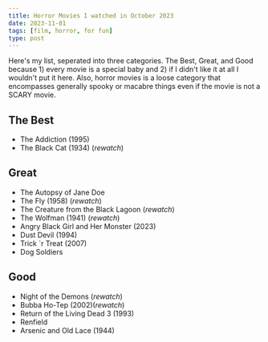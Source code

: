```yaml
---
title: Horror Movies I watched in October 2023
date: 2023-11-01
tags: [film, horror, for fun]
type: post
---
```


Here's my list, seperated into three categories. The Best, Great, and Good because 1) every movie is a special baby and 2) if I didn't like it at all I wouldn't put it here. Also, horror movies is a loose category that encompasses generally spooky or macabre things even if the movie is not a SCARY movie.

## The Best

- The Addiction (1995)
- The Black Cat (1934) (_rewatch_)

## Great

- The Autopsy of Jane Doe
- The Fly (1958) (_rewatch_)
- The Creature from the Black Lagoon (_rewatch_)
- The Wolfman (1941) (_rewatch_)
- Angry Black Girl and Her Monster (2023)
- Dust Devil (1994)
- Trick `r Treat (2007)
- Dog Soldiers

## Good

- Night of the Demons (_rewatch_)
- Bubba Ho-Tep (2002)(_rewatch_)
- Return of the Living Dead 3 (1993)
- Renfield
- Arsenic and Old Lace (1944)
